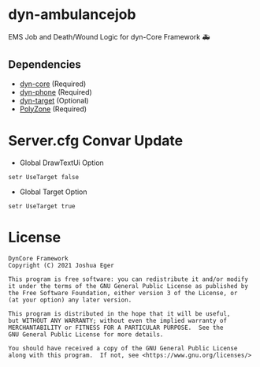 # dyn-ambulancejob
EMS Job and Death/Wound Logic for dyn-Core Framework :ambulance:

## Dependencies
- [dyn-core](https://github.com/DynCore-framework/dyn-core) (Required)
- [dyn-phone](https://github.com/DynCore-framework/dyn-phone) (Required)
- [dyn-target](https://github.com/BerkieBb/dyn-target) (Optional)
- [PolyZone](https://github.com/mkafrin/PolyZone) (Required)

# Server.cfg Convar Update
- Global DrawTextUi Option
```
setr UseTarget false
``` 

- Global Target Option
```
setr UseTarget true
```


# License

    DynCore Framework
    Copyright (C) 2021 Joshua Eger

    This program is free software: you can redistribute it and/or modify
    it under the terms of the GNU General Public License as published by
    the Free Software Foundation, either version 3 of the License, or
    (at your option) any later version.

    This program is distributed in the hope that it will be useful,
    but WITHOUT ANY WARRANTY; without even the implied warranty of
    MERCHANTABILITY or FITNESS FOR A PARTICULAR PURPOSE.  See the
    GNU General Public License for more details.

    You should have received a copy of the GNU General Public License
    along with this program.  If not, see <https://www.gnu.org/licenses/>
